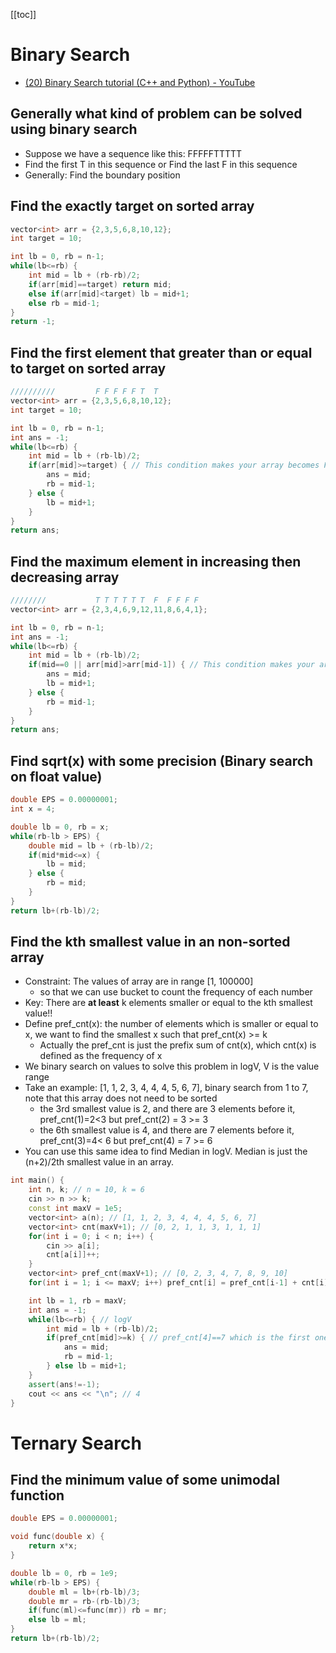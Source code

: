 [[toc]]

# Binary Search
- [(20) Binary Search tutorial (C++ and Python) - YouTube](https://www.youtube.com/watch?v=GU7DpgHINWQ)

## Generally what kind of problem can be solved using binary search
- Suppose we have a sequence like this: FFFFFTTTTT
- Find the first T in this sequence or Find the last F in this sequence
- Generally: Find the boundary position

## Find the exactly target on sorted array
```cpp
vector<int> arr = {2,3,5,6,8,10,12};
int target = 10;

int lb = 0, rb = n-1;
while(lb<=rb) {
    int mid = lb + (rb-rb)/2;
    if(arr[mid]==target) return mid;
    else if(arr[mid]<target) lb = mid+1;
    else rb = mid-1;
}
return -1;
```

## Find the first element that greater than or equal to target on sorted array
```cpp
//////////         F F F F F T  T
vector<int> arr = {2,3,5,6,8,10,12};
int target = 10;

int lb = 0, rb = n-1;
int ans = -1;
while(lb<=rb) {
    int mid = lb + (rb-lb)/2;
    if(arr[mid]>=target) { // This condition makes your array becomes FFFFFTT, then we just want to find the first T
        ans = mid;
        rb = mid-1;
    } else {
        lb = mid+1;
    } 
}
return ans;
```

## Find the maximum element in increasing then decreasing array
```cpp
////////           T T T T T T  F  F F F F
vector<int> arr = {2,3,4,6,9,12,11,8,6,4,1};

int lb = 0, rb = n-1;
int ans = -1;
while(lb<=rb) {
    int mid = lb + (rb-lb)/2;
    if(mid==0 || arr[mid]>arr[mid-1]) { // This condition makes your array becomes TTTTTTFFFFF, then we just want to find the last T
        ans = mid;
        lb = mid+1;
    } else {
        rb = mid-1;
    } 
}
return ans;
```

## Find sqrt(x) with some precision (Binary search on float value)
```cpp
double EPS = 0.00000001;
int x = 4;

double lb = 0, rb = x;
while(rb-lb > EPS) {
    double mid = lb + (rb-lb)/2;
    if(mid*mid<=x) {
        lb = mid;
    } else {
        rb = mid;
    } 
}
return lb+(rb-lb)/2;
```

## Find the kth smallest value in an non-sorted array
* Constraint: The values of array are in range [1, 100000]
    + so that we can use bucket to count the frequency of each number
* Key: There are **at least** k elements smaller or equal to the kth smallest value!!
* Define pref_cnt(x): the number of elements which is smaller or equal to x, we want to find the smallest x such that pref_cnt(x) >= k
    + Actually the pref_cnt is just the prefix sum of cnt(x), which cnt(x) is defined as the frequency of x
* We binary search on values to solve this problem in logV, V is the value range
* Take an example: [1, 1, 2, 3, 4, 4, 4, 5, 6, 7], binary search from 1 to 7, note that this array does not need to be sorted
    + the 3rd smallest value is 2, and there are 3 elements before it, pref_cnt(1)=2<3 but pref_cnt(2) = 3 >= 3
    + the 6th smallest value is 4, and there are 7 elements before it, pref_cnt(3)=4< 6 but pref_cnt(4) = 7 >= 6
* You can use this same idea to find Median in logV. Median is just the (n+2)/2th smallest value in an array.
``` cpp
int main() {
    int n, k; // n = 10, k = 6
    cin >> n >> k;
    const int maxV = 1e5;
    vector<int> a(n); // [1, 1, 2, 3, 4, 4, 4, 5, 6, 7]
    vector<int> cnt(maxV+1); // [0, 2, 1, 1, 3, 1, 1, 1]
    for(int i = 0; i < n; i++) {
        cin >> a[i];
        cnt[a[i]]++;
    }
    vector<int> pref_cnt(maxV+1); // [0, 2, 3, 4, 7, 8, 9, 10]
    for(int i = 1; i <= maxV; i++) pref_cnt[i] = pref_cnt[i-1] + cnt[i];

    int lb = 1, rb = maxV;
    int ans = -1;
    while(lb<=rb) { // logV
        int mid = lb + (rb-lb)/2;
        if(pref_cnt[mid]>=k) { // pref_cnt[4]==7 which is the first one that >= 7
            ans = mid;
            rb = mid-1;
        } else lb = mid+1;
    }
    assert(ans!=-1);
    cout << ans << "\n"; // 4
}
```

# Ternary Search

## Find the minimum value of some unimodal function
```cpp
double EPS = 0.00000001;

void func(double x) {
    return x*x;
}

double lb = 0, rb = 1e9;
while(rb-lb > EPS) {
    double ml = lb+(rb-lb)/3;
    double mr = rb-(rb-lb)/3;
    if(func(ml)<=func(mr)) rb = mr;
    else lb = ml;
}
return lb+(rb-lb)/2;
```
